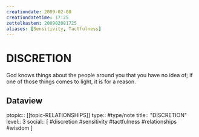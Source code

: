 ```yaml
---
creationdate: 2009-02-08
creationdatetime: 17:25
zettelkasten: 200902081725
aliases: [Sensitivity, Tactfulness]
---
```

# DISCRETION
God knows things about the people around you that you have no idea of; if one of those things comes to light, it is for a reason.

## Dataview
ptopic:: [[topic-RELATIONSHIPS]]
type:: #type/note
title:: "DISCRETION"
level:: 3
social:: [ #discretion #sensitivity #tactfulness #relationships #wisdom ]